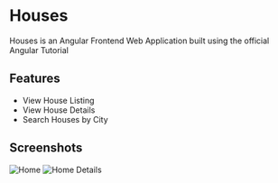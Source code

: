 
# Houses

Houses is an Angular Frontend Web Application built using the official Angular Tutorial




## Features

- View House Listing
- View House Details
- Search Houses by City


## Screenshots


![Home](https://iili.io/JWEqjLB.md.png)
![Home Details](https://iili.io/JWEqhXV.md.png)
